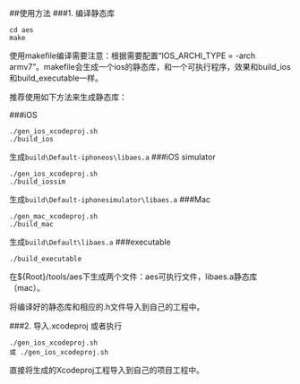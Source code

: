 ##使用方法
###1.	编译静态库
```
cd aes
make
```
使用makefile编译需要注意：根据需要配置“IOS_ARCHI_TYPE = -arch armv7”。makefile会生成一个ios的静态库，和一个可执行程序，效果和build_ios和build_executable一样。


推荐使用如下方法来生成静态库：

###iOS
```
./gen_ios_xcodeproj.sh
./build_ios
```
生成`build\Default-iphoneos\libaes.a`
###iOS simulator
```
./gen_ios_xcodeproj.sh
./build_iossim
```
生成`build\Default-iphonesimulator\libaes.a`
###Mac
```
./gen_mac_xcodeproj.sh
./build_mac
```
生成`build\Default\libaes.a`
###executable
```
./build_executable
```
在${Root}/tools/aes下生成两个文件：aes可执行文件，libaes.a静态库（mac）。

将编译好的静态库和相应的.h文件导入到自己的工程中。

###2.	导入.xcodeproj
或者执行
```
./gen_ios_xcodeproj.sh
或 ./gen_ios_xcodeproj.sh
```
直接将生成的Xcodeproj工程导入到自己的项目工程中。
